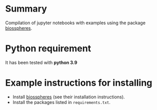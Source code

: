 # Summary

Compilation of jupyter notebooks with examples using the package [biosspheres](https://github.com/iamartineza/biosspheres).

# Python requirement

It has been tested with **python 3.9**

# Example instructions for installing

- Install [biosspheres](https://github.com/iamartineza/biosspheres) (see their installation instructions).
- Install the packages listed in `requirements.txt`. 
